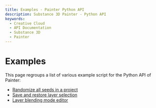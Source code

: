 ```yaml
---
title: Examples - Painter Python API
description: Substance 3D Painter - Python API
keywords:
  - Creative Cloud
  - API Documentation
  - Substance 3D
  - Painter
---
```


Examples
======

This page regroups a list of various example script for the Python API of Painter:

- [Randomize all seeds in a project](/guides/examples/random_seed/)
- [Save and restore layer selection](/guides/examples/save_selection/)
- [Layer blending mode editor](/guides/examples/blending_mode/)